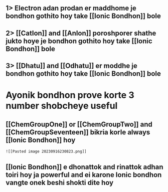 ## 1> Electron adan prodan er maddhome je bondhon gothito hoy take [[Ionic Bondhon]] bole
## 2> [[CatIon]] and [[AnIon]] poroshporer shathe jukto hoye je bondhon gothito hoy take [[Ionic Bondhon]] bole
## 3> [[Dhatu]] and [[Odhatu]] er moddhe je bondhon gothito hoy take [[Ionic Bondhon]] bole
# Ayonik bondhon prove korte 3 number shobcheye useful

## [[ChemGroupOne]] or [[ChemGroupTwo]]  and [[ChemGroupSeventeen]] bikria korle always [[Ionic Bondhon]] hoy 
	![[Pasted image 20230916230823.png]]
## [[Ionic Bondhon]] e dhonattok and rinattok adhan toiri hoy ja powerful and ei karone Ionic bondhon vangte onek beshi shokti dite hoy
